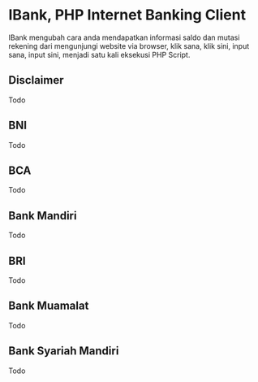 IBank, PHP Internet Banking Client
==================================

IBank mengubah cara anda mendapatkan informasi saldo dan mutasi rekening
dari mengunjungi website via browser, klik sana, klik sini, input sana,
input sini, menjadi satu kali eksekusi PHP Script.

## Disclaimer

Todo

## BNI

Todo

## BCA

Todo

## Bank Mandiri

Todo

## BRI

Todo

## Bank Muamalat

Todo

## Bank Syariah Mandiri

Todo

